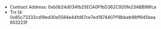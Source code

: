 * Contract Address: 0xb0b24d034fb25ECA0FfbD362C920fe23ABB98fca
* Trx Id: 0x85c73333cd19ed30e5584e44fd87ce7ed1874407f18bbeb98ff945bea653223f
